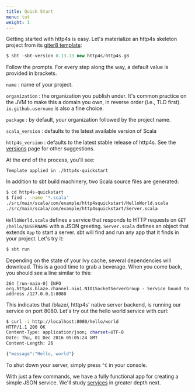 ```yaml
---
title: Quick Start
menu: tut
weight: 1
---
```


Getting started with http4s is easy.  Let's materialize an http4s
skeleton project from its [giter8 template]:

```sbt
$ sbt -sbt-version 0.13.13 new http4s/http4s.g8
```

Follow the prompts.  For every step along the way, a default value is
provided in brackets.

`name`
: name of your project.

`organization`
: the organization you publish under.  It's common practice on the JVM
to make this a domain you own, in reverse order (i.e., TLD first).
`io.github.username` is also a fine choice.

`package`
: by default, your organization followed by the project name.

`scala_version`
: defaults to the latest available version of Scala

`http4s_version`
: defaults to the latest stable release of http4s.  See
the [versions](/versions/) page for other suggestions.

At the end of the process, you'll see:

```
Template applied in ./http4s-quickstart
```

In addition to sbt build machinery, two Scala source files are
generated:

```sh
$ cd http4s-quickstart
$ find . -name '*.scala'
./src/main/scala/com/example/http4squickstart/HelloWorld.scala
./src/main/scala/com/example/http4squickstart/Server.scala
```

`HelloWorld.scala` defines a service that responds to HTTP requests on
`GET /hello/$USERNAME` with a JSON greeting.  `Server.scala` defines
an object that extends `App` to start a server.  sbt will find and run
any app that it finds in your project.  Let's try it:

```sh
$ sbt run
```

Depending on the state of your Ivy cache, several dependencies will
download.  This is a good time to grab a beverage.  When you come
back, you should see a line similar to this:

```
264 [run-main-0] INFO org.http4s.blaze.channel.nio1.NIO1SocketServerGroup - Service bound to address /127.0.0.1:8080
```

This indicates that /blaze/, htttp4s' native server backend, is
running our service on port 8080.  Let's try out the hello world
service with curl:

```sh
$ curl -i http://localhost:8080/hello/world
HTTP/1.1 200 OK
Content-Type: application/json; charset=UTF-8
Date: Thu, 01 Dec 2016 05:05:24 GMT
Content-Length: 26

{"message":"Hello, world"}
```

To shut down your server, simply press `^C` in your console.

With just a few commands, we have a fully functional app for creating
a simple JSON service.  We'll study [services](service.html) in
greater depth next.

[giter8 template]: https://github.com/http4s/http4s.g8
